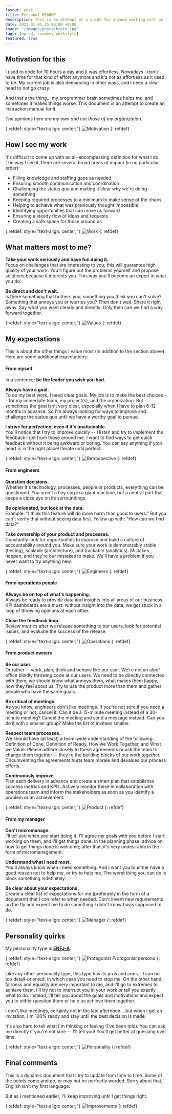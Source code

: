 ```yaml
---
layout: post
title: Personal README
description: This is an attempt at a guide for anyone working with me to understand my behavior patterns and set some clear expectations in advance 
date: 2021-01-01 15:00:00 +0100
image: '/images/posts/brain.jpg'
tags: [op-ed, readme, workstyle]
featured: true
---
```


## Motivation for this

I used to code for 10 hours a day and it was effortless. Nowadays I don't have time for that kind of effort anymore and it's not as effortless as it used to be. My current job is also demanding in other ways, and I need a clear head to not go crazy.

And that's the thing… my programmer brain sometimes helps me, and sometimes it makes things worse. This document is an attempt to create an instruction manual for it.

_The opinions here are my own and not those of my organization._

{:refdef: style="text-align: center;"}
![Motivation](/images/posts/readme-motivation.png)
{: refdef}

## How I see my work

It's difficult to come up with an all-encompassing definition for what I do. The way I see it, there are several broad areas of impact (in no particular order):

  - Filling knowledge and staffing gaps as needed
  - Ensuring smooth communication and coordination
  - Challenging the status quo and making it clear why we're doing something
  - Keeping required processes to a minimum to make sense of the chaos
  - Helping to achieve what was previously thought impossible
  - Identifying opportunities that can move us forward
  - Ensuring a steady flow of ideas and requests
  - Creating a safe space for those around us

{:refdef: style="text-align: center;"}
![Work](/images/posts/readme-tools.png)
{: refdef}

## What matters most to me?

**Take your work seriously and have fun doing it.**  
Focus on challenges that are interesting to you; this will guarantee high quality of your work. You'll figure out the problems yourself and propose solutions because it interests you. This way you'll become an expert in what you do.

**Be direct and don't wait.**  
Is there something that bothers you, something you think you can't solve? Something that annoys you or worries you? Then don't wait. Share it right away. Say what you want clearly and directly. Only then can we find a way forward together.

{:refdef: style="text-align: center;"}
![Values](/images/posts/readme-values.png)
{: refdef}

## My expectations

This is about the other things I value most (in addition to the section above). Here are some additional expectations:

#### From myself

In a sentence: **be the leader you wish you had.**

**Always have a goal.**  
To do my best work, I need clear goals. My job is to make the best choices -- for my immediate team, my project(s), and the organization. But sometimes the goal isn't very clear, especially when I have to plan 6-12 months in advance. So I'm always looking for ways to improve and challenge the status quo until we have a worthy goal to pursue.

**I strive for perfection, even if it's unattainable.**  
You'll notice that I try to improve quickly -- I listen and try to implement the feedback I get from those around me. I want to find ways to get quick feedback without it being awkward or boring. You can say anything if your heart is in the right place! Iterate until perfect.

{:refdef: style="text-align: center;"}
![Retrospective](/images/posts/readme-retrospective.png)
{: refdef}

#### From engineers

**Question decisions.**  
Whether it's technology, processes, people or products, everything can be questioned. You aren't a tiny cog in a giant machine, but a central part that keeps a close eye on its surroundings.

**Be opinionated, but look at the data.**  
Example: "I think this feature will do more harm than good to users." But you can't verify that without seeing data first. Follow up with: "How can we find data?"

**Take ownership of your product and processes.**  
Constantly look for opportunities to improve and build a culture of accountability around you. Make sure your work is demonstrably stable (testing), scalable (architecture), and trackable (analytics). Mistakes happen, and they're our mistakes to make. We'll have a problem if you never want to try anything new.

{:refdef: style="text-align: center;"}
![Engineers](/images/posts/readme-engine.png)
{: refdef}

#### From operations people

**Always be on top of what's happening.**  
Always be ready to provide data and insights into all areas of our business. KPI dashboards are a must: without insight into the data, we get stuck in a loop of throwing opinions at each other.

**Close the feedback loop.**  
Review metrics after we release something to our users, look for potential issues, and evaluate the success of the release.

{:refdef: style="text-align: center;"}
![Operations](/images/posts/readme-operations.png)
{: refdef}

#### From product owners

**Be our user.**  
Or rather -- work, plan, think and behave like our user. We're not an aloof office blindly throwing code at our users. We need to be directly connected with them; we should know what annoys them, what makes them happy, how they feel about us. Try to use the product more than them and gather people who have the same goals.

**Be critical of meetings.**  
As you know, engineers don't like meetings. If you're not sure if you need a meeting or not, cancel it. Can it be a 15-minute meeting instead of a 30-minute meeting? Cancel the meeting and send a message instead. Can you do it with a smaller group? Make the list of invitees smaller.

**Respect team processes.**  
We should have (at least) a team-wide understanding of the following: Definition of Done, Definition of Ready, How we Work Together, and What we Value. Please adhere closely to these agreements or ask the team to change them together -- they're the building blocks of our work together. Circumventing the agreements hurts team morale and devalues our process efforts.

**Continuously improve.**  
Plan each delivery in advance and create a smart plan that establishes success metrics and KPIs. Actively monitor these in collaboration with operations team and inform the stakeholders as soon as you identify a problem or an achievement.

{:refdef: style="text-align: center;"}
![Product](/images/posts/readme-delivery.png)
{: refdef}

#### From my manager

**Don't micromanage.**  
I'll tell you when you start doing it. I'll agree my goals with you before I start working on them, and I'll get things done. In the planning phase, advice on how to get things done is welcome; after that, it's very undesirable in the form of micromanagement.

**Understand what I need most.**  
You'll always know when I need something. And I want you to either have a good reason not to help me, or try to help me. The worst thing you can do is block something indefinitely.

**Be clear about your expectations.**  
Create a clear list of expectations for me (preferably in the form of a document) that I can refer to when needed. Don't invent new requirements on the fly and expect me to do something I didn't know I was supposed to do.

{:refdef: style="text-align: center;"}
![Manager](/images/posts/readme-manager.png)
{: refdef}

## Personality quirks

My personality type is **[ENFJ-A](https://www.16personalities.com/enfj-personality)**. 

{:refdef: style="text-align: center;"}
![Protagonist](/images/posts/readme-protagonist.png)
*Protagonist persona*
{: refdef}

Like any other personality type, this type has its pros and cons… I can be too detail-oriented, in which case you need to stop me. On the other hand, fairness and equality are very important to me, and I'll go to extremes to achieve them. I'll try not to interrupt you in your work or tell you exactly what to do. Instead, I'll tell you about the goals and motivations and expect you to either question them or help us achieve them together.

I don't like meetings, certainly not in the late afternoon… but when I get an invitation, I'm 100% ready and stay until the best decision is made.

It's also hard to tell what I'm thinking or feeling (I've been told). You can ask me directly if you're not sure -- I'll tell you! You'll get better at guessing over time.

{:refdef: style="text-align: center;"}
![Personality](/images/posts/readme-sun.png)
{: refdef}

## Final comments

This is a dynamic document that I try to update from time to time. Some of the points come and go, or may not be perfectly worded. Sorry about that, English isn't my first language.

But as I mentioned earlier, I'll keep improving until I get things right.

{:refdef: style="text-align: center;"}
![Improvements](/images/posts/readme-improvement.png)
{: refdef}
